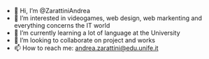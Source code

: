 - 👋 Hi, I’m @ZarattiniAndrea
- 👀 I’m interested in videogames, web design, web markenting and everything concerns the IT world
- 🌱 I’m currently learning a lot of language at the University
- 💞️ I’m looking to collaborate on project and works
- 📫 How to reach me: andrea.zarattini@edu.unife.it

<!---
ZarattiniAndrea/ZarattiniAndrea is a ✨ special ✨ repository because its `README.md` (this file) appears on your GitHub profile.
You can click the Preview link to take a look at your changes.
--->
